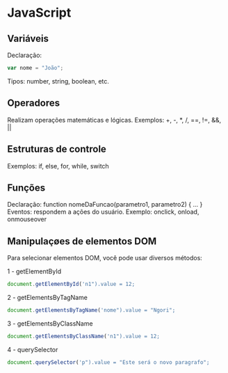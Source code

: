 # JavaScript

## Variáveis
Declaração: 
```js
var nome = "João";
```
Tipos: number, string, boolean, etc.


## Operadores
Realizam operações matemáticas e lógicas.
Exemplos: +, -, *, /, ==, !=, &&, ||

## Estruturas de controle
Exemplos: if, else, for, while, switch


## Funções
Declaração: function nomeDaFuncao(parametro1, parametro2) { ... }
Eventos: respondem a ações do usuário.
Exemplo: onclick, onload, onmouseover

## Manipulaçøes de elementos DOM

Para selecionar elementos DOM, você pode usar diversos métodos:

1 - getElementById
```js
document.getElementById('n1").value = 12;
```
2 - getElementsByTagName
```js
document.getElementsByTagName('nome").value = "Ngori";
```
3 - getElementsByClassName
```js
document.getElementsByClassName('n1").value = 12;
```
4 - querySelector
```js
document.querySelector('p").value = "Este será o novo paragrafo";
```
